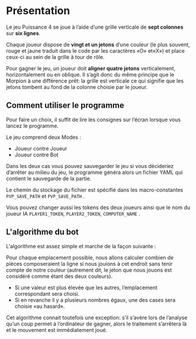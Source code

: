 # Présentation

Le jeu Puissance 4 se joue à l’aide d’une grille verticale de **sept colonnes** sur **six lignes**.

Chaque joueur dispose de **vingt et un jetons** d’une couleur (le plus souvent, rouge et jaune traduit dans le code par les caractères «O» et«X») et place ceux-ci au sein de la grille à tour de rôle.

Pour gagner le jeu, un joueur doit **aligner quatre jetons** verticalement, horizontalement ou en oblique. Il s’agit donc du même principe que le Morpion à une différence prêt: la grille est
verticale ce qui signifie que les jetons tombent au fond de la colonne choisie par le joueur.

## Comment utiliser le programme

Pour faire un choix, il suffit de lire les consignes sur l’écran lorsque vous lancez le programme.

Le jeu comprend deux Modes :

- Joueur contre Joueur
- Joueur contre Bot

Dans les deux cas vous pouvez sauvegarder le jeu si vous décideriez d’arrêter au milieu du jeu, le programme généra alors un fichier YAML qui contient le sauvegarde de la partie.

Le chemin du stockage du fichier est spécifié dans les macro-constantes `PVP_SAVE_PATH` et `PVP_SAVE_PATH` .

Vous pouvez changer aussi les tokens des deux joueurs ainsi que le nom du joueur IA `PLAYER1_TOKEN`, `PLAYER2_TOKEN`, `COMPUTER_NAME` .

## L'algorithme du bot

L'algorithme est assez simple et marche de la façon suivante :

Pour chaque emplacement possible, nous allons calculer combien de pièces composeraient la ligne si nous jouions à cet endroit sans tenir compte de notre couleur (autrement dit, le jeton que nous jouons est considéré comme étant des deux couleurs). 

- Si une valeur est plus élevée que les autres, l’emplacement correspondant sera choisi. 
- Si en revanche il y a plusieurs nombres égaux, une des cases sera choisie «au hasard».

Cet algorithme connait toutefois une exception: s’il s’avère lors de l’analyse qu’un coup permet à l’ordinateur de gagner, alors le traitement s’arrêtera là et le mouvement est immédiatement joué.
